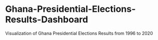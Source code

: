 # Ghana-Presidential-Elections-Results-Dashboard
Visualization of Ghana Presidential Elections Results from 1996 to 2020
